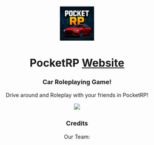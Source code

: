 <p align="center">
	<br>
	<a href="https://pocketrp.vercel.app/">
		<img src="./.github/assets/logo.png" width="90"/>
	</a>
</p>

<h1 align="center">PocketRP <a href="#">Website</a></h1>
<h3 align="center">Car Roleplaying Game!</h3>
<p align="center">Drive around and Roleplay with your friends in PocketRP!</p>

<p align="center">
	<a title="Vercel" href="https://github.com/ItsCaringChicken/PocketRP/deployments/Production">
		<img src="https://vercelbadge.vercel.app/api/ItsCaringChicken/PocketRP">
	</a>
	<br>
</p>

<h3 align="center">Credits</h3>

<p align="center">Our Team:</p>
</p>
